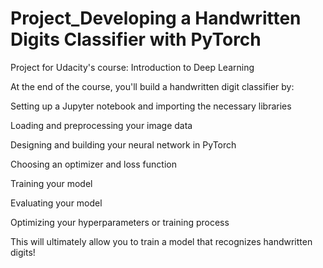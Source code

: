 # Project_Developing a Handwritten Digits Classifier with PyTorch 

 Project for Udacity's course: Introduction to Deep Learning

At the end of the course, you'll build a handwritten digit 
classifier by:

Setting up a Jupyter notebook and importing the necessary libraries

Loading and preprocessing your image data

Designing and building your neural network in PyTorch

Choosing an optimizer and loss function

Training your model

Evaluating your model

Optimizing your hyperparameters or training process

This will ultimately allow you to train a model that recognizes handwritten digits!
